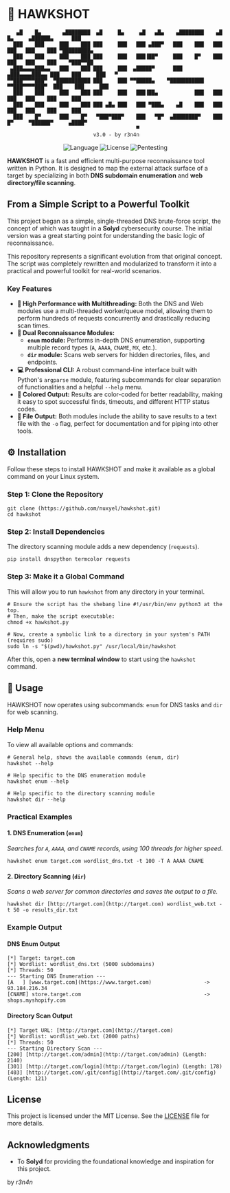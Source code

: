 # 🦅 HAWKSHOT

```
   ▄█    █▄       ▄████████  ▄█     █▄     ▄█   ▄█▄    ▄████████    ▄█    █▄     ▄██████▄      ███     
  ███    ███     ███    ███ ███     ███   ███ ▄███▀   ███    ███   ███    ███   ███    ███ ▀█████████▄ 
  ███    ███     ███    ███ ███     ███   ███▐██▀     ███    █▀    ███    ███   ███    ███    ▀███▀▀██ 
 ▄███▄▄▄▄███▄▄   ███    ███ ███     ███  ▄█████▀      ███         ▄███▄▄▄▄███▄▄ ███    ███     ███   ▀ 
▀▀███▀▀▀▀███▀  ▀███████████ ███     ███ ▀▀█████▄    ▀███████████ ▀▀███▀▀▀▀███▀  ███    ███     ███     
  ███    ███     ███    ███ ███     ███   ███▐██▄            ███   ███    ███   ███    ███     ███     
  ███    ███     ███    ███ ███ ▄█▄ ███   ███ ▀███▄    ▄█    ███   ███    ███   ███    ███     ███     
  ███    █▀      ███    █▀   ▀███▀███▀    ███   ▀█▀  ▄████████▀    ███    █▀     ▀██████▀     ▄████▀   
                                          ▀                                                            
                            v3.0 - by r3n4n
```

<div align="center">
  <img alt="Language" src="https://img.shields.io/badge/Language-Python-blue?style=for-the-badge">
  <img alt="License" src="https://img.shields.io/badge/License-MIT-green?style=for-the-badge">
  <img alt="Pentesting" src="https://img.shields.io/badge/Usage-Pentesting%20%7C%20Recon-red?style=for-the-badge">
</div>

**HAWKSHOT** is a fast and efficient multi-purpose reconnaissance tool written in Python. It is designed to map the external attack surface of a target by specializing in both **DNS subdomain enumeration** and **web directory/file scanning**.

## From a Simple Script to a Powerful Toolkit

This project began as a simple, single-threaded DNS brute-force script, the concept of which was taught in a **Solyd** cybersecurity course. The initial version was a great starting point for understanding the basic logic of reconnaissance.

This repository represents a significant evolution from that original concept. The script was completely rewritten and modularized to transform it into a practical and powerful toolkit for real-world scenarios.

### Key Features

-   **🚀 High Performance with Multithreading:** Both the DNS and Web modules use a multi-threaded worker/queue model, allowing them to perform hundreds of requests concurrently and drastically reducing scan times.
-   **🔎 Dual Reconnaissance Modules:**
    -   **`enum` module:** Performs in-depth DNS enumeration, supporting multiple record types (`A`, `AAAA`, `CNAME`, `MX`, etc.).
    -   **`dir` module:** Scans web servers for hidden directories, files, and endpoints.
-   **💻 Professional CLI:** A robust command-line interface built with Python's `argparse` module, featuring subcommands for clear separation of functionalities and a helpful `--help` menu.
-   **🎨 Colored Output:** Results are color-coded for better readability, making it easy to spot successful finds, timeouts, and different HTTP status codes.
-   **💾 File Output:** Both modules include the ability to save results to a text file with the `-o` flag, perfect for documentation and for piping into other tools.

## ⚙️ Installation

Follow these steps to install HAWKSHOT and make it available as a global command on your Linux system.

### Step 1: Clone the Repository
```
git clone (https://github.com/nuxyel/hawkshot.git)
cd hawkshot
```

### Step 2: Install Dependencies

The directory scanning module adds a new dependency (`requests`).

```b
pip install dnspython termcolor requests
```

### Step 3: Make it a Global Command

This will allow you to run `hawkshot` from any directory in your terminal.

```
# Ensure the script has the shebang line #!/usr/bin/env python3 at the top.
# Then, make the script executable:
chmod +x hawkshot.py

# Now, create a symbolic link to a directory in your system's PATH (requires sudo)
sudo ln -s "$(pwd)/hawkshot.py" /usr/local/bin/hawkshot
```

After this, open a **new terminal window** to start using the `hawkshot` command.

## 🚀 Usage

HAWKSHOT now operates using subcommands: `enum` for DNS tasks and `dir` for web scanning.

### Help Menu

To view all available options and commands:

```
# General help, shows the available commands (enum, dir)
hawkshot --help

# Help specific to the DNS enumeration module
hawkshot enum --help

# Help specific to the directory scanning module
hawkshot dir --help
```

### Practical Examples

#### 1\. DNS Enumeration (`enum`)

*Searches for `A`, `AAAA`, and `CNAME` records, using 100 threads for higher speed.*

```
hawkshot enum target.com wordlist_dns.txt -t 100 -T A AAAA CNAME
```

#### 2\. Directory Scanning (`dir`)

*Scans a web server for common directories and saves the output to a file.*

```
hawkshot dir [http://target.com](http://target.com) wordlist_web.txt -t 50 -o results_dir.txt
```

### Example Output

#### DNS Enum Output

```
[*] Target: target.com
[*] Wordlist: wordlist_dns.txt (5000 subdomains)
[*] Threads: 50
--- Starting DNS Enumeration ---
[A   ] [www.target.com](https://www.target.com)                 -> 93.184.216.34
[CNAME] store.target.com                                        -> shops.myshopify.com
```

#### Directory Scan Output

```
[*] Target URL: [http://target.com](http://target.com)
[*] Wordlist: wordlist_web.txt (2000 paths)
[*] Threads: 50
--- Starting Directory Scan ---
[200] [http://target.com/admin](http://target.com/admin) (Length: 2140)
[301] [http://target.com/login](http://target.com/login) (Length: 178)
[403] [http://target.com/.git/config](http://target.com/.git/config) (Length: 121)
```

## License

This project is licensed under the MIT License. See the [LICENSE](https://github.com/nuxyel/Hawkshot/blob/main/LICENSE) file for more details.

## Acknowledgments

  - To **Solyd** for providing the foundational knowledge and inspiration for this project.

by *r3n4n*
